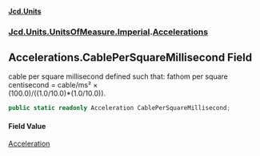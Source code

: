 #### [Jcd.Units](index.md 'index')
### [Jcd.Units.UnitsOfMeasure.Imperial](Jcd.Units.UnitsOfMeasure.Imperial.md 'Jcd.Units.UnitsOfMeasure.Imperial').[Accelerations](Accelerations.md 'Jcd.Units.UnitsOfMeasure.Imperial.Accelerations')

## Accelerations.CablePerSquareMillisecond Field

cable per square millisecond defined such that: fathom per square centisecond = cable/ms² ×  
(100.0)/((1.0/10.0)*(1.0/10.0)).

```csharp
public static readonly Acceleration CablePerSquareMillisecond;
```

#### Field Value
[Acceleration](Acceleration.md 'Jcd.Units.UnitTypes.Acceleration')